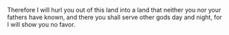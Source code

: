 Therefore I will hurl you out of this land into a land that neither you nor your fathers have known, and there you shall serve other gods day and night, for I will show you no favor.
